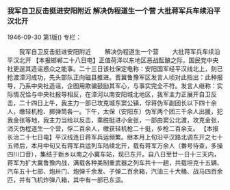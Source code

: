### 我军自卫反击挺进安阳附近  解决伪程道生一个营  大批蒋军兵车续沿平汉北开

1946-09-30
第1版()
专栏：

　　我军自卫反击挺进安阳附近
　　解决伪程道生一个营
　　大批蒋军兵车续沿平汉北开
    【本报邯郸二十八日电】正值荷泽以东地区恶战酝酿之际，国民党中央社更逞其造谣惑众之能事。二十三日该社保定电称：安阳国军经平汉线北上，刻已抢渡漳河成功，先头部队正向磁县推进。晋冀鲁豫军区发言人顷对此指出：此种报导，乃系中央社造谣，企图用欺骗鼓励其军心，与事实完全不符。发言人继称：实际情况恰与中央社报导相反，在漳河以南安阳城北地区，我军主力正展开自卫反击，二十四日上午，我主力一部已攻克城东窦公镇，俘蒋伪军副团长以下四十余人，缴轻机枪、掷弹筒各一。下午，太保（安阳东）伪军两个团三千余人出援，犯我金张等地，我主力当给以反击，乘胜挺进小金张，一部由窦公北渡，攻克金张，消灭伪程道生一个营，俘二百余人，缴获轻机枪二十挺，步枪二百余支。
    【本报长治二十七日电】平汉线连日蒋军兵运频繁。继本月上旬沿平汉路北调东开之七十五师后，本月中旬又有蒋军兵运列车陆续北开，载有蒋军万余人（番号待查，多操四川口音），集结于新乡以南之小冀车站，现已东开。自八日至廿一日十三天内，蒋军为扩大冀鲁豫内战，满载各种美制重武器之列车共十一趟，共载坦克十五辆、汽车五十七部、炮卅门、炮弹千余发、子弹二百余箱，汽油三十大桶、战马四百余匹，并有飞机炸弹八箱，其中有一部已东运。
